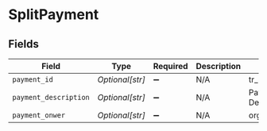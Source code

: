 # SplitPayment


## Fields

| Field                 | Type                  | Required              | Description           | Example               |
| --------------------- | --------------------- | --------------------- | --------------------- | --------------------- |
| `payment_id`          | *Optional[str]*       | :heavy_minus_sign:    | N/A                   | tr_5B8cwPMGnU         |
| `payment_description` | *Optional[str]*       | :heavy_minus_sign:    | N/A                   | Payment Description   |
| `payment_onwer`       | *Optional[str]*       | :heavy_minus_sign:    | N/A                   | org_1234567           |